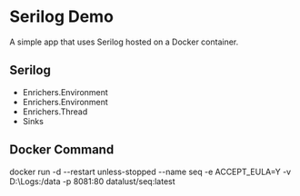 # Serilog Demo

A simple app that uses Serilog hosted on a Docker container.

## Serilog
- Enrichers.Environment
- Enrichers.Environment
- Enrichers.Thread
- Sinks

## Docker Command

docker run -d --restart unless-stopped --name seq -e ACCEPT_EULA=Y -v D:\Logs:/data -p 8081:80 datalust/seq:latest

